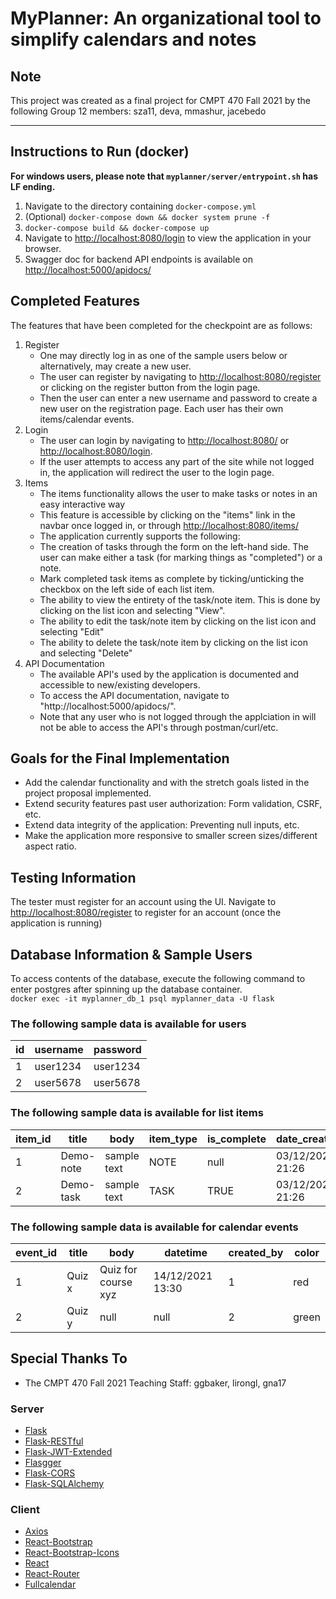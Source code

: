 # MyPlanner: An organizational tool to simplify calendars and notes

## Note

This project was created as a final project for CMPT 470 Fall 2021 by the following Group 12 members: sza11, deva, mmashur, jacebedo

---

## Instructions to Run (docker)

**For windows users, please note that `myplanner/server/entrypoint.sh` has LF ending.**

1. Navigate to the directory containing `docker-compose.yml`
2. (Optional) `docker-compose down && docker system prune -f`
3. `docker-compose build && docker-compose up`
4. Navigate to <http://localhost:8080/login> to view the application in your browser.
5. Swagger doc for backend API endpoints is available on <http://localhost:5000/apidocs/>

## Completed Features

The features that have been completed for the checkpoint are as follows:

1. Register
   - One may directly log in as one of the sample users below or alternatively, may create a new user.
   - The user can register by navigating to <http://localhost:8080/register> or clicking on the register button from the login page.
   - Then the user can enter a new username and password to create a new user on the registration page. Each user has their own items/calendar events.
2. Login
   - The user can login by navigating to <http://localhost:8080/> or <http://localhost:8080/login>.
   - If the user attempts to access any part of the site while not logged in, the application will redirect the user to the login page.
3. Items
   - The items functionality allows the user to make tasks or notes in an easy interactive way
   - This feature is accessible by clicking on the "items" link in the navbar once logged in, or through <http://localhost:8080/items/>
   - The application currently supports the following:
   - The creation of tasks through the form on the left-hand side. The user can make either a task (for marking things as "completed") or a note.
   - Mark completed task items as complete by ticking/unticking the checkbox on the left side of each list item.
   - The ability to view the entirety of the task/note item. This is done by clicking on the list icon and selecting "View".
   - The ability to edit the task/note item by clicking on the list icon and selecting "Edit"
   - The ability to delete the task/note item by clicking on the list icon and selecting "Delete"
4. API Documentation
   - The available API's used by the application is documented and accessible to new/existing developers.
   - To access the API documentation, navigate to "http://localhost:5000/apidocs/".
   - Note that any user who is not logged through the applciation in will not be able to access the API's through postman/curl/etc.

## Goals for the Final Implementation

- Add the calendar functionality and with the stretch goals listed in the project proposal implemented.
- Extend security features past user authorization: Form validation, CSRF, etc.
- Extend data integrity of the application: Preventing null inputs, etc.
- Make the application more responsive to smaller screen sizes/different aspect ratio.

## Testing Information

The tester must register for an account using the UI. Navigate to <http://localhost:8080/register> to register for an account (once the application is running)

## Database Information & Sample Users

To access contents of the database, execute the following command to enter postgres after spinning up the database container.  
`docker exec -it myplanner_db_1 psql myplanner_data -U flask`

### The following sample data is available for users

| id | username | password |
|----|----------|----------|
| 1  | user1234 | user1234 |
| 2  | user5678 | user5678 |

### The following sample data is available for list items

| item_id | title     | body        | item_type | is_complete | date_created     | created_by |
|---------|-----------|-------------|-----------|-------------|------------------|------------|
| 1       | Demo-note | sample text | NOTE      | null        | 03/12/2021 21:26 | 1          |
| 2       | Demo-task | sample text | TASK      | TRUE        | 03/12/2021 21:26 | 2          |

### The following sample data is available for calendar events

| event_id | title  | body                | datetime         | created_by | color |
|----------|--------|---------------------|------------------|------------|-------|
| 1        | Quiz x | Quiz for course xyz | 14/12/2021 13:30 | 1          | red   |
| 2        | Quiz y | null                | null             | 2          | green |

## Special Thanks To

- The CMPT 470 Fall 2021 Teaching Staff: ggbaker, lirongl, gna17

### Server

- [Flask](https://flask.palletsprojects.com/en/2.0.x/)
- [Flask-RESTful](https://github.com/flask-restful/flask-restful)
- [Flask-JWT-Extended](https://github.com/vimalloc/flask-jwt-extended)
- [Flasgger](https://github.com/flasgger/flasgger)
- [Flask-CORS](https://github.com/corydolphin/flask-cors)
- [Flask-SQLAlchemy](https://flask-sqlalchemy.palletsprojects.com/en/2.x/)

### Client

- [Axios](https://axios-http.com/)
- [React-Bootstrap](https://react-bootstrap.github.io/)
- [React-Bootstrap-Icons](https://github.com/ismamz/react-bootstrap-icons)
- [React](https://reactjs.org/)
- [React-Router](https://github.com/remix-run/react-router)
- [Fullcalendar](https://github.com/fullcalendar/fullcalendar-react)
